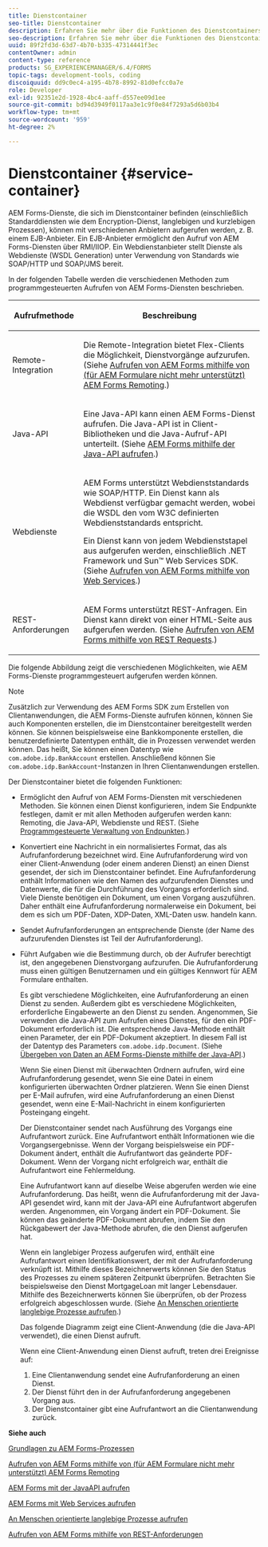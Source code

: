 ```yaml
---
title: Dienstcontainer
seo-title: Dienstcontainer
description: Erfahren Sie mehr über die Funktionen des Dienstcontainers. Darüber hinaus werden in diesem Artikel auch die verschiedenen Möglichkeiten beschrieben, wie Sie AEM Forms-Dienste programmgesteuert aufrufen können.
seo-description: Erfahren Sie mehr über die Funktionen des Dienstcontainers. Darüber hinaus werden in diesem Artikel auch die verschiedenen Möglichkeiten beschrieben, wie Sie AEM Forms-Dienste programmgesteuert aufrufen können.
uuid: 89f2fd3d-63d7-4b70-b335-47314441f3ec
contentOwner: admin
content-type: reference
products: SG_EXPERIENCEMANAGER/6.4/FORMS
topic-tags: development-tools, coding
discoiquuid: dd9c0ec4-a195-4b78-8992-81d0efcc0a7e
role: Developer
exl-id: 92351e2d-1928-4bc4-aaff-d557ee09d1ee
source-git-commit: bd94d3949f0117aa3e1c9f0e84f7293a5d6b03b4
workflow-type: tm+mt
source-wordcount: '959'
ht-degree: 2%

---
```


# Dienstcontainer {#service-container}

AEM Forms-Dienste, die sich im Dienstcontainer befinden (einschließlich Standarddiensten wie dem Encryption-Dienst, langlebigen und kurzlebigen Prozessen), können mit verschiedenen Anbietern aufgerufen werden, z. B. einem EJB-Anbieter. Ein EJB-Anbieter ermöglicht den Aufruf von AEM Forms-Diensten über RMI/IIOP. Ein Webdienstanbieter stellt Dienste als Webdienste (WSDL Generation) unter Verwendung von Standards wie SOAP/HTTP und SOAP/JMS bereit.

In der folgenden Tabelle werden die verschiedenen Methoden zum programmgesteuerten Aufrufen von AEM Forms-Diensten beschrieben.

<table>
 <thead>
  <tr>
   <th><p>Aufrufmethode</p></th> 
   <th><p>Beschreibung</p></th> 
  </tr> 
 </thead> 
 <tbody>
  <tr>
   <td><p>Remote-Integration</p></td> 
   <td><p>Die Remote-Integration bietet Flex-Clients die Möglichkeit, Dienstvorgänge aufzurufen. (Siehe <a href="/help/forms/developing/invoking-aem-forms-using-remoting.md#invoking-aem-forms-using-remoting">Aufrufen von AEM Forms mithilfe von (für AEM Formulare nicht mehr unterstützt) AEM Forms Remoting</a>.)</p></td> 
  </tr> 
  <tr>
   <td><p>Java-API</p></td> 
   <td><p>Eine Java-API kann einen AEM Forms-Dienst aufrufen. Die Java-API ist in Client-Bibliotheken und die Java-Aufruf-API unterteilt. (Siehe <a href="/help/forms/developing/invoking-aem-forms-using-java.md#invoking-aem-forms-using-the-java-api">AEM Forms mithilfe der Java-API aufrufen</a>.)</p></td> 
  </tr> 
  <tr>
   <td><p>Webdienste</p></td> 
   <td><p>AEM Forms unterstützt Webdienststandards wie SOAP/HTTP. Ein Dienst kann als Webdienst verfügbar gemacht werden, wobei die WSDL den vom W3C definierten Webdienststandards entspricht.</p><p>Ein Dienst kann von jedem Webdienststapel aus aufgerufen werden, einschließlich .NET Framework und Sun™ Web Services SDK. (Siehe <a href="/help/forms/developing/invoking-aem-forms-using-web.md#invoking-aem-forms-using-web-services">Aufrufen von AEM Forms mithilfe von Web Services</a>.)</p></td> 
  </tr> 
  <tr>
   <td><p>REST-Anforderungen</p></td> 
   <td><p>AEM Forms unterstützt REST-Anfragen. Ein Dienst kann direkt von einer HTML-Seite aus aufgerufen werden. (Siehe <a href="/help/forms/developing/invoking-aem-forms-using-rest.md#invoking-aem-forms-using-rest-requests">Aufrufen von AEM Forms mithilfe von REST Requests</a>.)</p></td> 
  </tr> 
 </tbody> 
</table>

Die folgende Abbildung zeigt die verschiedenen Möglichkeiten, wie AEM Forms-Dienste programmgesteuert aufgerufen werden können.

>[!NOTE]
>
>Zusätzlich zur Verwendung des AEM Forms SDK zum Erstellen von Clientanwendungen, die AEM Forms-Dienste aufrufen können, können Sie auch Komponenten erstellen, die im Dienstcontainer bereitgestellt werden können. Sie können beispielsweise eine Bankkomponente erstellen, die benutzerdefinierte Datentypen enthält, die in Prozessen verwendet werden können. Das heißt, Sie können einen Datentyp wie `com.adobe.idp.BankAccount` erstellen. Anschließend können Sie `com.adobe.idp.BankAccount`-Instanzen in Ihren Clientanwendungen erstellen.

Der Dienstcontainer bietet die folgenden Funktionen:

* Ermöglicht den Aufruf von AEM Forms-Diensten mit verschiedenen Methoden. Sie können einen Dienst konfigurieren, indem Sie Endpunkte festlegen, damit er mit allen Methoden aufgerufen werden kann: Remoting, die Java-API, Webdienste und REST. (Siehe [Programmgesteuerte Verwaltung von Endpunkten](/help/forms/developing/programmatically-endpoints.md#programmatically-managing-endpoints).)
* Konvertiert eine Nachricht in ein normalisiertes Format, das als Aufrufanforderung bezeichnet wird. Eine Aufrufanforderung wird von einer Client-Anwendung (oder einem anderen Dienst) an einen Dienst gesendet, der sich im Dienstcontainer befindet. Eine Aufrufanforderung enthält Informationen wie den Namen des aufzurufenden Dienstes und Datenwerte, die für die Durchführung des Vorgangs erforderlich sind. Viele Dienste benötigen ein Dokument, um einen Vorgang auszuführen. Daher enthält eine Aufrufanforderung normalerweise ein Dokument, bei dem es sich um PDF-Daten, XDP-Daten, XML-Daten usw. handeln kann.
* Sendet Aufrufanforderungen an entsprechende Dienste (der Name des aufzurufenden Dienstes ist Teil der Aufrufanforderung).
* Führt Aufgaben wie die Bestimmung durch, ob der Aufrufer berechtigt ist, den angegebenen Dienstvorgang aufzurufen. Die Aufrufanforderung muss einen gültigen Benutzernamen und ein gültiges Kennwort für AEM Formulare enthalten.

   Es gibt verschiedene Möglichkeiten, eine Aufrufanforderung an einen Dienst zu senden. Außerdem gibt es verschiedene Möglichkeiten, erforderliche Eingabewerte an den Dienst zu senden. Angenommen, Sie verwenden die Java-API zum Aufrufen eines Dienstes, für den ein PDF-Dokument erforderlich ist. Die entsprechende Java-Methode enthält einen Parameter, der ein PDF-Dokument akzeptiert. In diesem Fall ist der Datentyp des Parameters `com.adobe.idp.Document`. (Siehe [Übergeben von Daten an AEM Forms-Dienste mithilfe der Java-API](/help/forms/developing/invoking-aem-forms-using-java.md#passing-data-to-aem-forms-services-using-the-java-api).)

   Wenn Sie einen Dienst mit überwachten Ordnern aufrufen, wird eine Aufrufanforderung gesendet, wenn Sie eine Datei in einem konfigurierten überwachten Ordner platzieren. Wenn Sie einen Dienst per E-Mail aufrufen, wird eine Aufrufanforderung an einen Dienst gesendet, wenn eine E-Mail-Nachricht in einem konfigurierten Posteingang eingeht.

   Der Dienstcontainer sendet nach Ausführung des Vorgangs eine Aufrufantwort zurück. Eine Aufrufantwort enthält Informationen wie die Vorgangsergebnisse. Wenn der Vorgang beispielsweise ein PDF-Dokument ändert, enthält die Aufrufantwort das geänderte PDF-Dokument. Wenn der Vorgang nicht erfolgreich war, enthält die Aufrufantwort eine Fehlermeldung.

   Eine Aufrufantwort kann auf dieselbe Weise abgerufen werden wie eine Aufrufanforderung. Das heißt, wenn die Aufrufanforderung mit der Java-API gesendet wird, kann mit der Java-API eine Aufrufantwort abgerufen werden. Angenommen, ein Vorgang ändert ein PDF-Dokument. Sie können das geänderte PDF-Dokument abrufen, indem Sie den Rückgabewert der Java-Methode abrufen, die den Dienst aufgerufen hat.

   Wenn ein langlebiger Prozess aufgerufen wird, enthält eine Aufrufantwort einen Identifikationswert, der mit der Aufrufanforderung verknüpft ist. Mithilfe dieses Bezeichnerwerts können Sie den Status des Prozesses zu einem späteren Zeitpunkt überprüfen. Betrachten Sie beispielsweise den Dienst MortgageLoan mit langer Lebensdauer. Mithilfe des Bezeichnerwerts können Sie überprüfen, ob der Prozess erfolgreich abgeschlossen wurde. (Siehe [An Menschen orientierte langlebige Prozesse aufrufen](/help/forms/developing/invoking-human-centric-long-lived.md#invoking-human-centric-long-lived-processes).)

   Das folgende Diagramm zeigt eine Client-Anwendung (die die Java-API verwendet), die einen Dienst aufruft.

   Wenn eine Client-Anwendung einen Dienst aufruft, treten drei Ereignisse auf:

   1. Eine Clientanwendung sendet eine Aufrufanforderung an einen Dienst.
   1. Der Dienst führt den in der Aufrufanforderung angegebenen Vorgang aus.
   1. Der Dienstcontainer gibt eine Aufrufantwort an die Clientanwendung zurück.

**Siehe auch**

[Grundlagen zu AEM Forms-Prozessen](/help/forms/developing/aem-forms-processes.md#understanding-aem-forms-processes)

[Aufrufen von AEM Forms mithilfe von (für AEM Formulare nicht mehr unterstützt) AEM Forms Remoting](/help/forms/developing/invoking-aem-forms-using-remoting.md#invoking-aem-forms-using-remoting)

[AEM Forms mit der JavaAPI aufrufen](/help/forms/developing/invoking-aem-forms-using-java.md#invoking-aem-forms-using-the-java-api)

[AEM Forms mit Web Services aufrufen](/help/forms/developing/invoking-aem-forms-using-web.md#invoking-aem-forms-using-web-services)

[An Menschen orientierte langlebige Prozesse aufrufen](/help/forms/developing/invoking-human-centric-long-lived.md#invoking-human-centric-long-lived-processes)

[Aufrufen von AEM Forms mithilfe von REST-Anforderungen](/help/forms/developing/invoking-aem-forms-using-rest.md#invoking-aem-forms-using-rest-requests)
